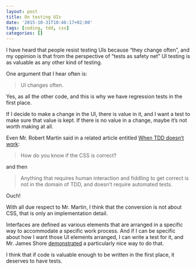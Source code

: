 ```yaml
---
layout: post
title: On testing UIs
date: '2015-10-31T10:46:17+02:00'
tags: [coding, tdd, css]
categories: []
---
```

I have heard that people resist testing UIs because “they change often”,
and my oppinion is that from the perspective of “tests as safety net” UI
testing is as valuable as any other kind of testing.

One argument that I hear often is:

> UI changes often.

Yes, as all the other code, and this is why we have regression tests in
the first place.

If I decide to make a change in the UI, there is value in it, and I want
a test to make sure that value is kept. If there is no value in a
change, maybe it’s not worth making at all.

Even Mr. Robert Martin said in a related article entitled
[When TDD doesn’t work](https://8thlight.com/blog/uncle-bob/2014/04/30/When-tdd-does-not-work.html):

> How do you know if the CSS is correct?

and then

> Anything that requires human interaction and fiddling to get correct
> is not in the domain of TDD, and doesn’t require automated tests.

Ouch!

With all due respect to Mr. Martin, I think that the conversion is not
about CSS, that is only an implementation detail.

Interfaces are defined as various elements that are arranged in a
specific way to accommodate a specific work process. And if I can be
specific about how I want those UI elements arranged, I can write a test
for it, and Mr. James Shore
[demonstrated](https://github.com/jamesshore/quixote) a particularly
nice way to do that.

I think that if code is valuable enough to be written in the first
place, it deserves to have tests.
